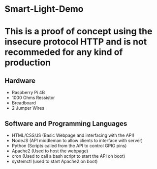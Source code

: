 # Smart-Light-Demo

<h1>This is a proof of concept using the insecure protocol HTTP and is 
not recommeded for any kind of production</h1>

<h2>Hardware</h2>
<ul>
  <li>Raspberry Pi 4B</li>
  <li>1000 Ohms Ressistor</li>
  <li>Breadboard</li>
  <li>2 Jumper Wires</li>
</ul>

<h2>Software and Programming Languages</h2>
<ul>
  <li>HTML/CSS/JS (Basic Webpage and interfacing with the API)</li>
  <li>NodeJS (API middleman to allow clients to interface with server)</li>
  <li>Python (Scripts called from the API to control GPIO pins)</li>
  <li>Apache2 (Used to host the webpage)</li>
  <li>cron (Used to call a bash script to start the API on boot)</li>
  <li>systemctl (used to start Apache2 on boot)</li>
</ul>
